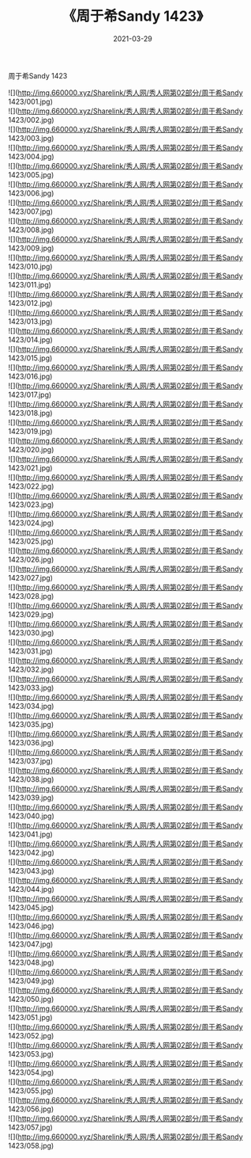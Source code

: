 ﻿---
layout: post
title:  《周于希Sandy 1423》
date:   2021-03-29
img: http://img.660000.xyz/Sharelink/秀人网/秀人网第02部分/周于希Sandy 1423/000.jpg
categories: [美女, 清纯, 唯美]
---

周于希Sandy 1423

  ![](http://img.660000.xyz/Sharelink/秀人网/秀人网第02部分/周于希Sandy 1423/001.jpg) <br> ![](http://img.660000.xyz/Sharelink/秀人网/秀人网第02部分/周于希Sandy 1423/002.jpg) <br> ![](http://img.660000.xyz/Sharelink/秀人网/秀人网第02部分/周于希Sandy 1423/003.jpg) <br> ![](http://img.660000.xyz/Sharelink/秀人网/秀人网第02部分/周于希Sandy 1423/004.jpg) <br> ![](http://img.660000.xyz/Sharelink/秀人网/秀人网第02部分/周于希Sandy 1423/005.jpg) <br> ![](http://img.660000.xyz/Sharelink/秀人网/秀人网第02部分/周于希Sandy 1423/006.jpg) <br> ![](http://img.660000.xyz/Sharelink/秀人网/秀人网第02部分/周于希Sandy 1423/007.jpg) <br> ![](http://img.660000.xyz/Sharelink/秀人网/秀人网第02部分/周于希Sandy 1423/008.jpg) <br> ![](http://img.660000.xyz/Sharelink/秀人网/秀人网第02部分/周于希Sandy 1423/009.jpg) <br> ![](http://img.660000.xyz/Sharelink/秀人网/秀人网第02部分/周于希Sandy 1423/010.jpg) <br> ![](http://img.660000.xyz/Sharelink/秀人网/秀人网第02部分/周于希Sandy 1423/011.jpg) <br> ![](http://img.660000.xyz/Sharelink/秀人网/秀人网第02部分/周于希Sandy 1423/012.jpg) <br> ![](http://img.660000.xyz/Sharelink/秀人网/秀人网第02部分/周于希Sandy 1423/013.jpg) <br> ![](http://img.660000.xyz/Sharelink/秀人网/秀人网第02部分/周于希Sandy 1423/014.jpg) <br> ![](http://img.660000.xyz/Sharelink/秀人网/秀人网第02部分/周于希Sandy 1423/015.jpg) <br> ![](http://img.660000.xyz/Sharelink/秀人网/秀人网第02部分/周于希Sandy 1423/016.jpg) <br> ![](http://img.660000.xyz/Sharelink/秀人网/秀人网第02部分/周于希Sandy 1423/017.jpg) <br> ![](http://img.660000.xyz/Sharelink/秀人网/秀人网第02部分/周于希Sandy 1423/018.jpg) <br> ![](http://img.660000.xyz/Sharelink/秀人网/秀人网第02部分/周于希Sandy 1423/019.jpg) <br> ![](http://img.660000.xyz/Sharelink/秀人网/秀人网第02部分/周于希Sandy 1423/020.jpg) <br> ![](http://img.660000.xyz/Sharelink/秀人网/秀人网第02部分/周于希Sandy 1423/021.jpg) <br> ![](http://img.660000.xyz/Sharelink/秀人网/秀人网第02部分/周于希Sandy 1423/022.jpg) <br> ![](http://img.660000.xyz/Sharelink/秀人网/秀人网第02部分/周于希Sandy 1423/023.jpg) <br> ![](http://img.660000.xyz/Sharelink/秀人网/秀人网第02部分/周于希Sandy 1423/024.jpg) <br> ![](http://img.660000.xyz/Sharelink/秀人网/秀人网第02部分/周于希Sandy 1423/025.jpg) <br> ![](http://img.660000.xyz/Sharelink/秀人网/秀人网第02部分/周于希Sandy 1423/026.jpg) <br> ![](http://img.660000.xyz/Sharelink/秀人网/秀人网第02部分/周于希Sandy 1423/027.jpg) <br> ![](http://img.660000.xyz/Sharelink/秀人网/秀人网第02部分/周于希Sandy 1423/028.jpg) <br> ![](http://img.660000.xyz/Sharelink/秀人网/秀人网第02部分/周于希Sandy 1423/029.jpg) <br> ![](http://img.660000.xyz/Sharelink/秀人网/秀人网第02部分/周于希Sandy 1423/030.jpg) <br> ![](http://img.660000.xyz/Sharelink/秀人网/秀人网第02部分/周于希Sandy 1423/031.jpg) <br> ![](http://img.660000.xyz/Sharelink/秀人网/秀人网第02部分/周于希Sandy 1423/032.jpg) <br> ![](http://img.660000.xyz/Sharelink/秀人网/秀人网第02部分/周于希Sandy 1423/033.jpg) <br> ![](http://img.660000.xyz/Sharelink/秀人网/秀人网第02部分/周于希Sandy 1423/034.jpg) <br> ![](http://img.660000.xyz/Sharelink/秀人网/秀人网第02部分/周于希Sandy 1423/035.jpg) <br> ![](http://img.660000.xyz/Sharelink/秀人网/秀人网第02部分/周于希Sandy 1423/036.jpg) <br> ![](http://img.660000.xyz/Sharelink/秀人网/秀人网第02部分/周于希Sandy 1423/037.jpg) <br> ![](http://img.660000.xyz/Sharelink/秀人网/秀人网第02部分/周于希Sandy 1423/038.jpg) <br> ![](http://img.660000.xyz/Sharelink/秀人网/秀人网第02部分/周于希Sandy 1423/039.jpg) <br> ![](http://img.660000.xyz/Sharelink/秀人网/秀人网第02部分/周于希Sandy 1423/040.jpg) <br> ![](http://img.660000.xyz/Sharelink/秀人网/秀人网第02部分/周于希Sandy 1423/041.jpg) <br> ![](http://img.660000.xyz/Sharelink/秀人网/秀人网第02部分/周于希Sandy 1423/042.jpg) <br> ![](http://img.660000.xyz/Sharelink/秀人网/秀人网第02部分/周于希Sandy 1423/043.jpg) <br> ![](http://img.660000.xyz/Sharelink/秀人网/秀人网第02部分/周于希Sandy 1423/044.jpg) <br> ![](http://img.660000.xyz/Sharelink/秀人网/秀人网第02部分/周于希Sandy 1423/045.jpg) <br> ![](http://img.660000.xyz/Sharelink/秀人网/秀人网第02部分/周于希Sandy 1423/046.jpg) <br> ![](http://img.660000.xyz/Sharelink/秀人网/秀人网第02部分/周于希Sandy 1423/047.jpg) <br> ![](http://img.660000.xyz/Sharelink/秀人网/秀人网第02部分/周于希Sandy 1423/048.jpg) <br> ![](http://img.660000.xyz/Sharelink/秀人网/秀人网第02部分/周于希Sandy 1423/049.jpg) <br> ![](http://img.660000.xyz/Sharelink/秀人网/秀人网第02部分/周于希Sandy 1423/050.jpg) <br> ![](http://img.660000.xyz/Sharelink/秀人网/秀人网第02部分/周于希Sandy 1423/051.jpg) <br> ![](http://img.660000.xyz/Sharelink/秀人网/秀人网第02部分/周于希Sandy 1423/052.jpg) <br> ![](http://img.660000.xyz/Sharelink/秀人网/秀人网第02部分/周于希Sandy 1423/053.jpg) <br> ![](http://img.660000.xyz/Sharelink/秀人网/秀人网第02部分/周于希Sandy 1423/054.jpg) <br> ![](http://img.660000.xyz/Sharelink/秀人网/秀人网第02部分/周于希Sandy 1423/055.jpg) <br> ![](http://img.660000.xyz/Sharelink/秀人网/秀人网第02部分/周于希Sandy 1423/056.jpg) <br> ![](http://img.660000.xyz/Sharelink/秀人网/秀人网第02部分/周于希Sandy 1423/057.jpg) <br> ![](http://img.660000.xyz/Sharelink/秀人网/秀人网第02部分/周于希Sandy 1423/058.jpg) <br>